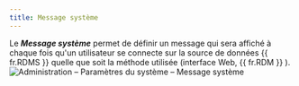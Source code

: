 ```yaml
---
title: Message système
---
```

Le ***Message système*** permet de définir un message qui sera affiché à chaque fois qu'un utilisateur se connecte sur la source de données {{ fr.RDMS }} quelle que soit la méthode utilisée (interface Web, {{ fr.RDM }} ).  
![Administration – Paramètres du système –  Message système](/img/fr/server/clip10375.png) 

